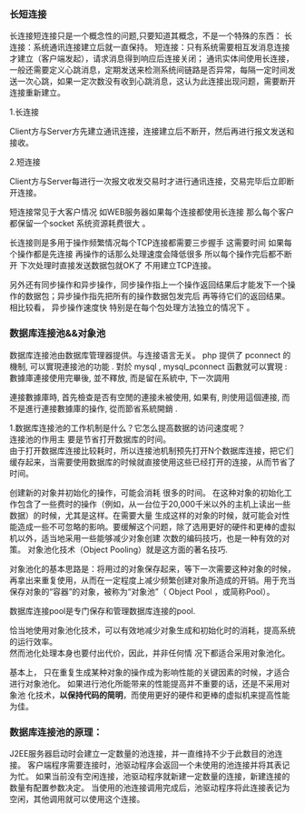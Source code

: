 
### 长短连接

长连接短连接只是一个概念性的问题,只要知道其概念，不是一个特殊的东西：
长连接：系统通讯连接建立后就一直保持。
短连接：只有系统需要相互发消息连接才建立（客户端发起），请求消息得到响应后连接关闭；
通讯实体间使用长连接，一般还需要定义心跳消息，定期发送来检测系统间链路是否异常，每隔一定时间发送一次心跳，如果一定次数没有收到心跳消息，这认为此连接出现问题，需要断开连接重新建立。

1.长连接 

Client方与Server方先建立通讯连接，连接建立后不断开，然后再进行报文发送和接收。

2.短连接 

Client方与Server每进行一次报文收发交易时才进行通讯连接，交易完毕后立即断开连接。

短连接常见于大客户情况 如WEB服务器如果每个连接都使用长连接 那么每个客户都保留一个socket 系统资源耗费很大 。

长连接则是多用于操作频繁情况每个TCP连接都需要三步握手 这需要时间 如果每个操作都是先连接 再操作的话那么处理速度会降低很多 所以每个操作完后都不断开 下次处理时直接发送数据包就OK了 不用建立TCP连接。

另外还有同步操作和异步操作，同步操作指上一个操作返回结果后才能发下一个操作的数据包；异步操作指先把所有的操作数据包发完后 再等待它们的返回结果。相比较看， 异步操作速度快 特别是在每个包处理方法独立的情况下 。


### 数据库连接池&&对象池
数据库连接池由数据库管理器提供。与连接语言无关。
php 提供了 pconnect 的機制, 可以實現連接池的功能 .
對於   mysql , mysql_pconnect 函數就可以實現 :
 數據庫連接使用完畢後, 並不釋放, 而是留在系統中, 下一次調用 

連接數據庫時, 首先檢查是否有空閒的連接未被使用, 如果有, 則使用這個連接, 而不是進行連接數據庫的操作, 從而節省系統開銷 .

1.数据库连接池的工作机制是什么？它怎么提高数据的访问速度呢？  
连接池的作用主 要是节省打开数据库的时间。  
由于打开数据库连接比较耗时，所以连接池机制预先打开N个数据库连接，把它们缓存起来，当需要使用数据库的时候就直接使用这些已经打开的连接，从而节省了 时间。

创建新的对象并初始化的操作，可能会消耗 很多的时间。 在这种对象的初始化工作包含了一些费时的操作（例如，从一台位于20,000千米以外的主机上读出一些数据）的时候，尤其是这样。在需要大量 生成这样的对象的时候，就可能会对性能造成一些不可忽略的影响。要缓解这个问题，除了选用更好的硬件和更棒的虚拟机以外，适当地采用一些能够减少对象创建 次数的编码技巧，也是一种有效的对策。 对象池化技术（Object  Pooling）就是这方面的著名技巧.  

对象池化的基本思路是：将用过的对象保存起来，等下一次需要这种对象的时候，再拿出来重复使用，从而在一定程度上减少频繁创建对象所造成的开销。用于充当 保存对象的“容器”的对象，被称为“对象池”（ Object Pool ，或简称Pool）。  

数据库连接pool是专门保存和管理数据库连接的pool.  

恰当地使用对象池化技术，可以有效地减少对象生成和初始化时的消耗，提高系统的运行效率。  
然而池化处理本身也要付出代价，因此，并非任何情 况下都适合采用对象池化。    

基本上， 只在重复生成某种对象的操作成为影响性能的关键因素的时候，才适合进行对象池化。 如果进行池化所能带来的性能提高并不重要的话，还是不采用对象池 化技术，**以保持代码的简明**，而使用更好的硬件和更棒的虚拟机来提高性能为佳。    


### 数据库连接池的原理：
J2EE服务器启动时会建立一定数量的池连接，并一直维持不少于此数目的池连接。
客户端程序需要连接时，池驱动程序会返回一个未使用的池连接并将其表记为忙。
如果当前没有空闲连接，池驱动程序就新建一定数量的连接，新建连接的数量有配置参数决定。
当使用的池连接调用完成后，池驱动程序将此连接表记为空闲，其他调用就可以使用这个连接。
